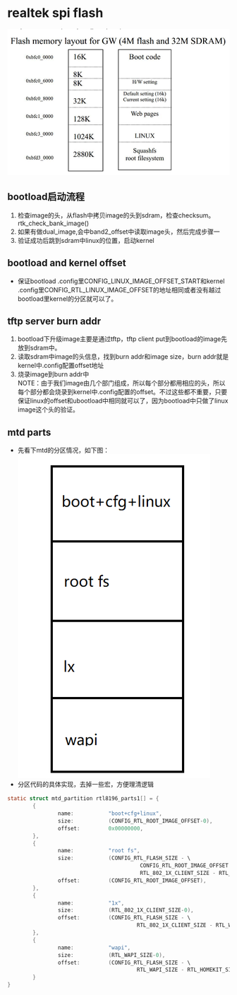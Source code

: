 

# realtek spi flash 
![flash](https://github.com/henerywang/usefultools/blob/master/realtek/flash.png?raw=true)

## bootload启动流程
1. 检查image的头，从flash中拷贝image的头到sdram，检查checksum。rtk_check_bank_image()  
2. 如果有做dual_image,会中band2_offset中读取image头，然后完成步骤一  
3. 验证成功后跳到sdram中linux的位置，启动kernel  




## bootload and kernel offset 
* 保证bootload .config里CONFIG_LINUX_IMAGE_OFFSET_START和kernel .config里CONFIG_RTL_LINUX_IMAGE_OFFSET的地址相同或者没有越过bootload里kernel的分区就可以了。  

## tftp server burn addr
1. bootload下升级image主要是通过tftp，tftp client put到bootload的image先放到sdram中。  
2. 读取sdram中image的头信息，找到burn addr和image size，burn addr就是kernel中.config配置offset地址  
3. 烧录image到burn addr中  
NOTE：由于我们image由几个部门组成，所以每个部分都用相应的头，所以每个部分都会烧录到kernel中.config配置的offset。不过这些都不重要，只要保证linux的offset和ubootload中相同就可以了，因为bootload中只做了linux image这个头的验证。  

## mtd parts
* 先看下mtd的分区情况，如下图：  
![parts](https://github.com/henerywang/usefultools/blob/master/realtek/parts.png?raw=true)  
* 分区代码的具体实现，去掉一些宏，方便理清逻辑
```c
static struct mtd_partition rtl8196_parts1[] = {
        {
                name: 			"boot+cfg+linux",
                size:           (CONFIG_RTL_ROOT_IMAGE_OFFSET-0),
                offset:         0x00000000,
        },
        {
                name:           "root fs",
                size:       	(CONFIG_RTL_FLASH_SIZE - \
                                          CONFIG_RTL_ROOT_IMAGE_OFFSET - \
                                          RTL_802_1X_CLIENT_SIZE - RTL_WAPI_SIZE - RTL_HOMEKIT_SIZE),
                offset:         (CONFIG_RTL_ROOT_IMAGE_OFFSET),
        },
        {
                name:   		"1x",
                size:   		(RTL_802_1X_CLIENT_SIZE-0),
                offset: 		(CONFIG_RTL_FLASH_SIZE - \
                                         RTL_802_1X_CLIENT_SIZE - RTL_WAPI_SIZE - RTL_HOMEKIT_SIZE),
        },
        {
	            name:   		"wapi",
	            size:   		(RTL_WAPI_SIZE-0),
	            offset: 		(CONFIG_RTL_FLASH_SIZE - \
                                         RTL_WAPI_SIZE - RTL_HOMEKIT_SIZE),
	    }
}
```



